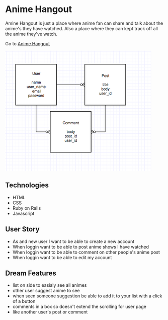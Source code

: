 # Anime Hangout

Amine Hangout is just a place where anime fan can share and talk about the anime's they have watched. Also a place where they can kept track off all the anime they've watch.

Go to <a href="https://quiet-citadel-22184.herokuapp.com/">Anime Hangout</a>

<img src="Models.png">

## Technologies

* HTML
* CSS
* Ruby on Rails
* Javascript

## User Story

* As and new user I want to be able to create a new account
* When loggin want to be able to post anime shows I have watched
* When loggin want to be able to comment on other people's anime post
* When loggin want to be able to edit my account

## Dream Features

* list on side to easialy see all animes
* other user suggest anime to see
* when seen someone suggestion be able to add it to your list with a click of a button
* comments in a box so doesn't extend the scrolling for user page
* like another user's post or comment